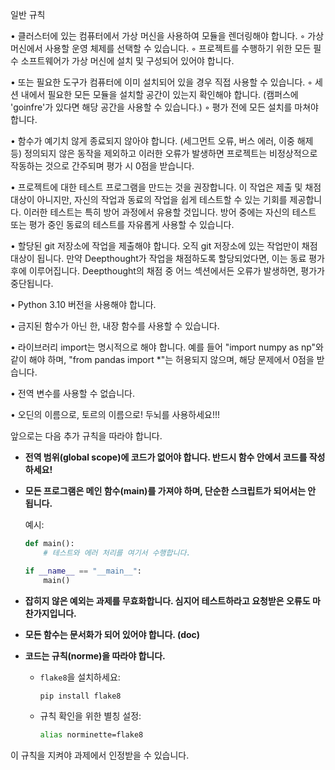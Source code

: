 
일반 규칙

• 클러스터에 있는 컴퓨터에서 가상 머신을 사용하여 모듈을 렌더링해야 합니다.
  ◦ 가상 머신에서 사용할 운영 체제를 선택할 수 있습니다.
  ◦ 프로젝트를 수행하기 위한 모든 필수 소프트웨어가 가상 머신에 설치 및 구성되어 있어야 합니다.
  
• 또는 필요한 도구가 컴퓨터에 이미 설치되어 있을 경우 직접 사용할 수 있습니다.
  ◦ 세션 내에서 필요한 모든 모듈을 설치할 공간이 있는지 확인해야 합니다. (캠퍼스에 'goinfre'가 있다면 해당 공간을 사용할 수 있습니다.)
  ◦ 평가 전에 모든 설치를 마쳐야 합니다.
  
• 함수가 예기치 않게 종료되지 않아야 합니다. (세그먼트 오류, 버스 에러, 이중 해제 등) 정의되지 않은 동작을 제외하고 이러한 오류가 발생하면 프로젝트는 비정상적으로 작동하는 것으로 간주되며 평가 시 0점을 받습니다.
  
• 프로젝트에 대한 테스트 프로그램을 만드는 것을 권장합니다. 이 작업은 제출 및 채점 대상이 아니지만, 자신의 작업과 동료의 작업을 쉽게 테스트할 수 있는 기회를 제공합니다. 이러한 테스트는 특히 방어 과정에서 유용할 것입니다. 방어 중에는 자신의 테스트 또는 평가 중인 동료의 테스트를 자유롭게 사용할 수 있습니다.
  
• 할당된 git 저장소에 작업을 제출해야 합니다. 오직 git 저장소에 있는 작업만이 채점 대상이 됩니다. 만약 Deepthought가 작업을 채점하도록 할당되었다면, 이는 동료 평가 후에 이루어집니다. Deepthought의 채점 중 어느 섹션에서든 오류가 발생하면, 평가가 중단됩니다.
  
• Python 3.10 버전을 사용해야 합니다.
  
• 금지된 함수가 아닌 한, 내장 함수를 사용할 수 있습니다.
  
• 라이브러리 import는 명시적으로 해야 합니다. 예를 들어 "import numpy as np"와 같이 해야 하며, "from pandas import *"는 허용되지 않으며, 해당 문제에서 0점을 받습니다.
  
• 전역 변수를 사용할 수 없습니다.
  
• 오딘의 이름으로, 토르의 이름으로! 두뇌를 사용하세요!!!

앞으로는 다음 추가 규칙을 따라야 합니다.

- **전역 범위(global scope)에 코드가 없어야 합니다. 반드시 함수 안에서 코드를 작성하세요!**
- **모든 프로그램은 메인 함수(main)를 가져야 하며, 단순한 스크립트가 되어서는 안 됩니다.**
  
  예시:
  ```python
  def main():
      # 테스트와 에러 처리를 여기서 수행합니다.

  if __name__ == "__main__":
      main()
  ```

- **잡히지 않은 예외는 과제를 무효화합니다. 심지어 테스트하라고 요청받은 오류도 마찬가지입니다.**
- **모든 함수는 문서화가 되어 있어야 합니다. (__doc__)**
- **코드는 규칙(norme)을 따라야 합니다.**
  - `flake8`을 설치하세요: 
    ```bash
    pip install flake8
    ```
  - 규칙 확인을 위한 별칭 설정:
    ```bash
    alias norminette=flake8
    ```

이 규칙을 지켜야 과제에서 인정받을 수 있습니다.